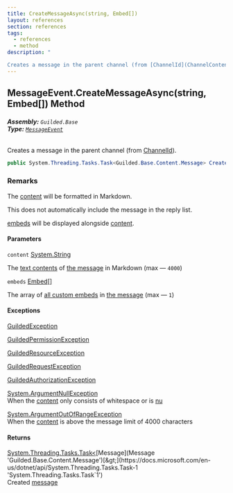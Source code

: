 ```yaml
---
title: CreateMessageAsync(string, Embed[])
layout: references
section: references
tags:
  - references
  - method
description: "

Creates a message in the parent channel (from [ChannelId](ChannelContent_TId,TServer_.ChannelId 'Guilded.Base.Content.ChannelContent<TId,TServer>.ChannelId'))."
---
```


## MessageEvent.CreateMessageAsync(string, Embed[]) Method
###### **Assembly:** `Guilded.Base`<br/>**Type:** [`MessageEvent`](MessageEvent 'Guilded.Base.Events.MessageEvent')

Creates a message in the parent channel (from [ChannelId](ChannelContent_TId,TServer_.ChannelId 'Guilded.Base.Content.ChannelContent<TId,TServer>.ChannelId')).

```csharp
public System.Threading.Tasks.Task<Guilded.Base.Content.Message> CreateMessageAsync(string content, params Guilded.Base.Embeds.Embed[] embeds);
```

### Remarks
  
The [content](MessageEvent.CreateMessageAsync(string,Embed[])#Guilded.Base.Events.MessageEvent.CreateMessageAsync(string,Guilded.Base.Embeds.Embed[]).content 'Guilded.Base.Events.MessageEvent.CreateMessageAsync(string, Guilded.Base.Embeds.Embed[]).content') will be formatted in Markdown.  
  
This does not automatically include the message in the reply list.  
  
[embeds](MessageEvent.CreateMessageAsync(string,Embed[])#Guilded.Base.Events.MessageEvent.CreateMessageAsync(string,Guilded.Base.Embeds.Embed[]).embeds 'Guilded.Base.Events.MessageEvent.CreateMessageAsync(string, Guilded.Base.Embeds.Embed[]).embeds') will be displayed alongside [content](MessageEvent.CreateMessageAsync(string,Embed[])#Guilded.Base.Events.MessageEvent.CreateMessageAsync(string,Guilded.Base.Embeds.Embed[]).content 'Guilded.Base.Events.MessageEvent.CreateMessageAsync(string, Guilded.Base.Embeds.Embed[]).content').
#### Parameters

<a name='Guilded.Base.Events.MessageEvent.CreateMessageAsync(string,Guilded.Base.Embeds.Embed[]).content'></a>

`content` [System.String](https://docs.microsoft.com/en-us/dotnet/api/System.String 'System.String')

The [text contents](Message.Content 'Guilded.Base.Content.Message.Content') of [the message](Message 'Guilded.Base.Content.Message') in Markdown (max — `4000`)

<a name='Guilded.Base.Events.MessageEvent.CreateMessageAsync(string,Guilded.Base.Embeds.Embed[]).embeds'></a>

`embeds` [Embed](Embed 'Guilded.Base.Embeds.Embed')[[]](https://docs.microsoft.com/en-us/dotnet/api/System.Array 'System.Array')

The array of [all custom embeds](Embed 'Guilded.Base.Embeds.Embed') in [the message](Message 'Guilded.Base.Content.Message') (max — `1`)

#### Exceptions

[GuildedException](GuildedException 'Guilded.Base.GuildedException')

[GuildedPermissionException](GuildedPermissionException 'Guilded.Base.GuildedPermissionException')

[GuildedResourceException](GuildedResourceException 'Guilded.Base.GuildedResourceException')

[GuildedRequestException](GuildedRequestException 'Guilded.Base.GuildedRequestException')

[GuildedAuthorizationException](GuildedAuthorizationException 'Guilded.Base.GuildedAuthorizationException')

[System.ArgumentNullException](https://docs.microsoft.com/en-us/dotnet/api/System.ArgumentNullException 'System.ArgumentNullException')  
When the [content](MessageEvent.CreateMessageAsync(string,Embed[])#Guilded.Base.Events.MessageEvent.CreateMessageAsync(string,Guilded.Base.Embeds.Embed[]).content 'Guilded.Base.Events.MessageEvent.CreateMessageAsync(string, Guilded.Base.Embeds.Embed[]).content') only consists of whitespace or is [nu](https://docs.microsoft.com/en-us/dotnet/csharp/language-reference/keywords/nu 'https://docs.microsoft.com/en-us/dotnet/csharp/language-reference/keywords/nu')

[System.ArgumentOutOfRangeException](https://docs.microsoft.com/en-us/dotnet/api/System.ArgumentOutOfRangeException 'System.ArgumentOutOfRangeException')  
When the [content](MessageEvent.CreateMessageAsync(string,Embed[])#Guilded.Base.Events.MessageEvent.CreateMessageAsync(string,Guilded.Base.Embeds.Embed[]).content 'Guilded.Base.Events.MessageEvent.CreateMessageAsync(string, Guilded.Base.Embeds.Embed[]).content') is above the message limit of 4000 characters

#### Returns
[System.Threading.Tasks.Task&lt;](https://docs.microsoft.com/en-us/dotnet/api/System.Threading.Tasks.Task-1 'System.Threading.Tasks.Task`1')[Message](Message 'Guilded.Base.Content.Message')[&gt;](https://docs.microsoft.com/en-us/dotnet/api/System.Threading.Tasks.Task-1 'System.Threading.Tasks.Task`1')  
Created [message](Message 'Guilded.Base.Content.Message')